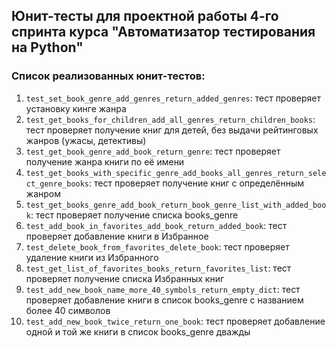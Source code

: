 ## Юнит-тесты для проектной работы 4-го спринта курса "Автоматизатор тестирования на Python"

### Список реализованных юнит-тестов:

1. `test_set_book_genre_add_genres_return_added_genres`: тест проверяет установку кинге жанра
2. `test_get_books_for_children_add_all_genres_return_children_books`: тест проверяет получение книг для детей, без выдачи рейтинговых жанров (ужасы, детективы)
3. `test_get_book_genre_add_book_return_genre`: тест проверяет получение жанра книги по её имени
4. `test_get_books_with_specific_genre_add_books_all_genres_return_select_genre_books`: тест проверяет получение книг с определённым жанром
5. `test_get_books_genre_add_book_return_book_genre_list_with_added_book`: тест проверяет получение списка books_genre
6. `test_add_book_in_favorites_add_book_return_added_book`: тест проверяет добавление книги в Избранное
7. `test_delete_book_from_favorites_delete_book`: тест проверяет удаление книги из Избранного
8. `test_get_list_of_favorites_books_return_favorites_list`: тест проверяет получение списка Избранных книг
9. `test_add_new_book_name_more_40_symbols_return_empty_dict`: тест проверяет добавление книги в список books_genre с названием более 40 символов
10. `test_add_new_book_twice_return_one_book`: тест проверяет добавление одной и той же книги в список books_genre дважды